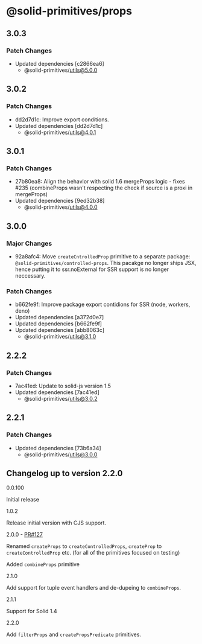 # @solid-primitives/props

## 3.0.3

### Patch Changes

- Updated dependencies [c2866ea6]
  - @solid-primitives/utils@5.0.0

## 3.0.2

### Patch Changes

- dd2d7d1c: Improve export conditions.
- Updated dependencies [dd2d7d1c]
  - @solid-primitives/utils@4.0.1

## 3.0.1

### Patch Changes

- 27b80ea8: Align the behavior with solid 1.6 mergeProps logic - fixes #235 (combineProps wasn't respecting the check if source is a proxi in mergeProps)
- Updated dependencies [9ed32b38]
  - @solid-primitives/utils@4.0.0

## 3.0.0

### Major Changes

- 92a8afc4: Move `createCntrolledProp` primitive to a separate package: `@solid-primitives/controlled-props`. This pacakge no longer ships JSX, hence putting it to ssr.noExternal for SSR support is no longer neccessary.

### Patch Changes

- b662fe9f: Improve package export contidions for SSR (node, workers, deno)
- Updated dependencies [a372d0e7]
- Updated dependencies [b662fe9f]
- Updated dependencies [abb8063c]
  - @solid-primitives/utils@3.1.0

## 2.2.2

### Patch Changes

- 7ac41ed: Update to solid-js version 1.5
- Updated dependencies [7ac41ed]
  - @solid-primitives/utils@3.0.2

## 2.2.1

### Patch Changes

- Updated dependencies [73b6a34]
  - @solid-primitives/utils@3.0.0

## Changelog up to version 2.2.0

0.0.100

Initial release

1.0.2

Release initial version with CJS support.

2.0.0 - [PR#127](https://github.com/solidjs-community/solid-primitives/pull/127)

Renamed `createProps` to `createControlledProps`, `createProp` to `createControlledProp` etc. (for all of the primitives focused on testing)

Added `combineProps` primitive

2.1.0

Add support for tuple event handlers and de-dupeing to `combineProps`.

2.1.1

Support for Solid 1.4

2.2.0

Add `filterProps` and `createPropsPredicate` primitives.

